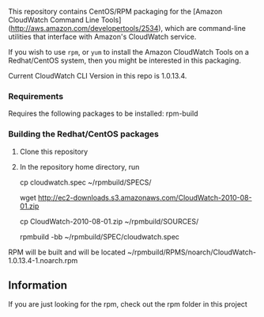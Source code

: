  
This repository contains CentOS/RPM packaging for the [Amazon CloudWatch Command Line Tools] 
(http://aws.amazon.com/developertools/2534), which are
command-line utilities that interface with Amazon's CloudWatch service.

If you wish to use `rpm`, or `yum` to install the Amazon
CloudWatch Tools on a Redhat/CentOS system, then you might
be interested in this packaging.

Current CloudWatch CLI Version in this repo is 1.0.13.4. 

### Requirements

Requires the following packages to be installed:
rpm-build

### Building the Redhat/CentOS packages 

1. Clone this repository 
2. In the repository home directory, run

	cp cloudwatch.spec ~/rpmbuild/SPECS/

	wget http://ec2-downloads.s3.amazonaws.com/CloudWatch-2010-08-01.zip

	cp CloudWatch-2010-08-01.zip ~/rpmbuild/SOURCES/

	rpmbuild -bb ~/rpmbuild/SPEC/cloudwatch.spec  

RPM will be built and will be located ~/rpmbuild/RPMS/noarch/CloudWatch-1.0.13.4-1.noarch.rpm

## Information
If you are just looking for the rpm, check out the rpm folder in this project 
 
